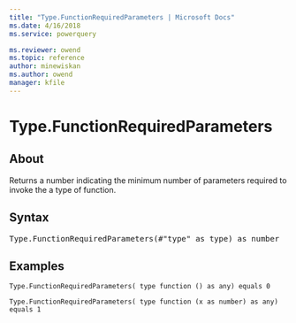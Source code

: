 ```yaml
---
title: "Type.FunctionRequiredParameters | Microsoft Docs"
ms.date: 4/16/2018
ms.service: powerquery

ms.reviewer: owend
ms.topic: reference
author: minewiskan
ms.author: owend
manager: kfile
---
```

# Type.FunctionRequiredParameters

  
## About  
Returns a number indicating the minimum number of parameters required to invoke the a type of function.  
  
## Syntax

<pre>
Type.FunctionRequiredParameters(#"type" as type) as number  
</pre>
  
## Examples  
  
```powerquery-m
Type.FunctionRequiredParameters( type function () as any) equals 0  
```  

```powerquery-m
Type.FunctionRequiredParameters( type function (x as number) as any) equals 1  
```  
